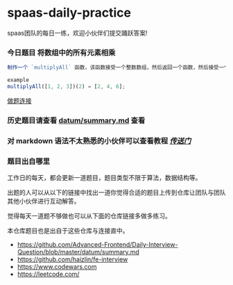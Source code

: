 # spaas-daily-practice
spaas团队的每日一练，欢迎小伙伴们提交踊跃答案!



### 今日题目 将数组中的所有元素相乘

```js
制作一个 `multiplyAll` 函数，该函数接受一个整数数组，然后返回一个函数，然后接受一个倍数参数，最后返回一个原数组与倍数相乘后的新的数组。

example
multiplyAll([1, 2, 3])(2) = [2, 4, 6];

```

[做题连接](https://github.com/spaasteam/spaas-daily-practice/issues/88)

<!-- end -->


### 历史题目请查看 [datum/summary.md](./datum/summary.md) 查看


### 对 markdown 语法不太熟悉的小伙伴可以查看教程 [*传送门*](https://github.com/younghz/Markdown)

### 题目出自哪里

工作日的每天，都会更新一道题目，题目类型不限于算法，数据结构等。

出题的人可以从以下的链接中找出一道你觉得合适的题目上传到仓库让团队与团队其他小伙伴进行互动解答。

觉得每天一道题不够做也可以从下面的仓库链接多做多练习。

本仓库题目也是出自于这些仓库与连接直中。

- https://github.com/Advanced-Frontend/Daily-Interview-Question/blob/master/datum/summary.md
- https://github.com/haizlin/fe-interview
- https://www.codewars.com
- https://leetcode.com/
